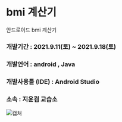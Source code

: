 # bmi 계산기
안드로이드 bmi 계산기
### 개발기간 : 2021.9.11(토) ~ 2021.9.18(토)
### 개발언어 : android , Java
### 개발사용틀 (IDE) : Android Studio
### 소속 : 지윤컴 교습소

![캡처](https://user-images.githubusercontent.com/90126850/133886862-69898f0e-c684-45d3-b729-9e670bbd564c.PNG)
